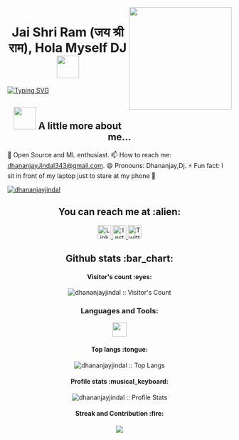 <img align='right' src="https://media.giphy.com/media/M9gbBd9nbDrOTu1Mqx/giphy.gif" width="230">

<h1 align="center">Jai Shri Ram (जय श्री राम), Hola Myself DJ <img src="https://media.giphy.com/media/12oufCB0MyZ1Go/giphy.gif" width="50"></h1>


[![Typing SVG](https://readme-typing-svg.herokuapp.com/?lines=I+am+Dhananjay+Jindal;Student+at+NIT+Hamirpur)](https://git.io/typing-svg)

<h2 align="center"><img src="https://media.giphy.com/media/VgCDAzcKvsR6OM0uWg/giphy.gif" width="50"> A little more about me...</h2>

🤖 Open Source and ML enthusiast.
📫 How to reach me: dhananjayJindal343@gmail.com.
😄 Pronouns: Dhananjay,Dj.
⚡ Fun fact: I sit in front of my laptop just to stare at my phone 🙂
<p align="left"> <a href="https://github.com/ryo-ma/github-profile-trophy"><img src="https://github-profile-trophy.vercel.app/?username=dhananjayjindal" alt="dhananjayjindal" /></a> </p>
<h2 align="center">You can reach me at :alien:</h2>

<p align="center">

  <a href="https://www.linkedin.com/in/dhananjay-jindal-8662401b3/">
    <img src="https://www.vectorlogo.zone/logos/linkedin/linkedin-icon.svg" alt="LinkedIn Profile" height="30" width="30">
  </a>
  
  <a href="https://www.instagram.com/dhananjay_jindal/">
    <img src="https://www.vectorlogo.zone/logos/instagram/instagram-icon.svg" alt="Instagram Profile" height="30" width="30">
  </a>
  
  <a href="https://twitter.com/jindaldhananjay">
    <img src="https://www.vectorlogo.zone/logos/twitter/twitter-icon.svg" alt="Twitter Profile" height="30" width="30">
  </a>

 
</p>

<h2 align="center">Github stats :bar_chart:</h2>

<h4 align="center">Visitor's count :eyes:</h4>

<p align="center"><img src="https://profile-counter.glitch.me/{dhananjayjindal}/count.svg" alt="dhananjayjindal :: Visitor's Count" /></p>

<h3 align="center">Languages and Tools:</h3>
<p align="center"> 
<img height="32" width="32" src="https://cdn.jsdelivr.net/npm/simple-icons@v6/icons/.svg" />
</p>

<h4 align="center">Top langs :tongue:</h4>

<p align="center"><img src="https://github-readme-stats.vercel.app/api/top-langs/?username=dhananjayjindal&langs_count=10&theme=tokyonight&layout=compact" alt="dhananjayjindal :: Top Langs" /></p>

<h4 align="center">Profile stats :musical_keyboard:</h4>

<p align="center"><img src="https://github-readme-stats.vercel.app/api?username=dhananjayjindal&show_icons=true&theme=tokyonight" alt="dhananjayjindal :: Profile Stats" /></p>


<h4 align="center">Streak and Contribution :fire:</h4>

<p align="center"> <img
Src="http://github-readme-streak-stats.herokuapp.com?user=dhananjayjindal&theme=tokyonight&date_format=j%20M%5B%20Y%5D)" />

